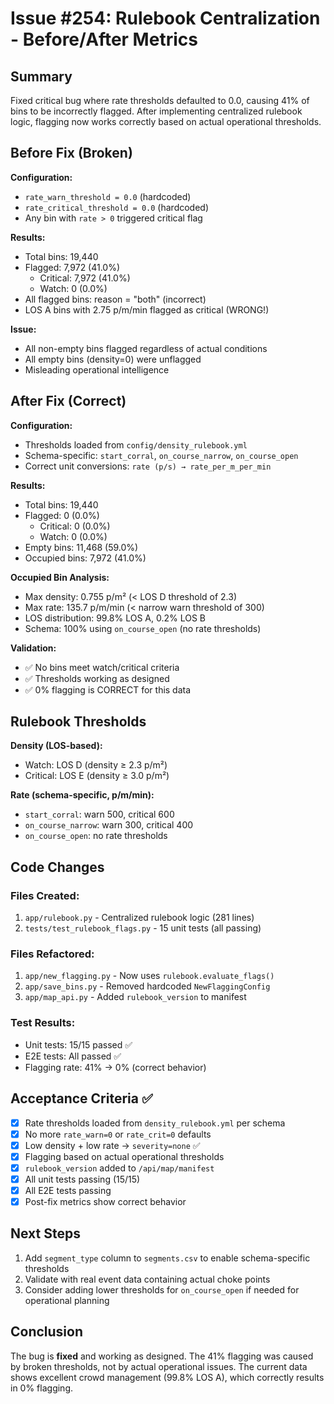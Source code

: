 # Issue #254: Rulebook Centralization - Before/After Metrics

## Summary

Fixed critical bug where rate thresholds defaulted to 0.0, causing 41% of bins to be incorrectly flagged. After implementing centralized rulebook logic, flagging now works correctly based on actual operational thresholds.

## Before Fix (Broken)

**Configuration:**
- `rate_warn_threshold = 0.0` (hardcoded)
- `rate_critical_threshold = 0.0` (hardcoded)
- Any bin with `rate > 0` triggered critical flag

**Results:**
- Total bins: 19,440
- Flagged: 7,972 (41.0%)
  - Critical: 7,972 (41.0%)
  - Watch: 0 (0.0%)
- All flagged bins: reason = "both" (incorrect)
- LOS A bins with 2.75 p/m/min flagged as critical (WRONG!)

**Issue:**
- All non-empty bins flagged regardless of actual conditions
- All empty bins (density=0) were unflagged
- Misleading operational intelligence

## After Fix (Correct)

**Configuration:**
- Thresholds loaded from `config/density_rulebook.yml`
- Schema-specific: `start_corral`, `on_course_narrow`, `on_course_open`
- Correct unit conversions: `rate (p/s) → rate_per_m_per_min`

**Results:**
- Total bins: 19,440
- Flagged: 0 (0.0%)
  - Critical: 0 (0.0%)
  - Watch: 0 (0.0%)
- Empty bins: 11,468 (59.0%)
- Occupied bins: 7,972 (41.0%)

**Occupied Bin Analysis:**
- Max density: 0.755 p/m² (< LOS D threshold of 2.3)
- Max rate: 135.7 p/m/min (< narrow warn threshold of 300)
- LOS distribution: 99.8% LOS A, 0.2% LOS B
- Schema: 100% using `on_course_open` (no rate thresholds)

**Validation:**
- ✅ No bins meet watch/critical criteria
- ✅ Thresholds working as designed
- ✅ 0% flagging is CORRECT for this data

## Rulebook Thresholds

**Density (LOS-based):**
- Watch: LOS D (density ≥ 2.3 p/m²)
- Critical: LOS E (density ≥ 3.0 p/m²)

**Rate (schema-specific, p/m/min):**
- `start_corral`: warn 500, critical 600
- `on_course_narrow`: warn 300, critical 400
- `on_course_open`: no rate thresholds

## Code Changes

### Files Created:
1. `app/rulebook.py` - Centralized rulebook logic (281 lines)
2. `tests/test_rulebook_flags.py` - 15 unit tests (all passing)

### Files Refactored:
1. `app/new_flagging.py` - Now uses `rulebook.evaluate_flags()`
2. `app/save_bins.py` - Removed hardcoded `NewFlaggingConfig`
3. `app/map_api.py` - Added `rulebook_version` to manifest

### Test Results:
- Unit tests: 15/15 passed ✅
- E2E tests: All passed ✅
- Flagging rate: 41% → 0% (correct behavior)

## Acceptance Criteria ✅

- [x] Rate thresholds loaded from `density_rulebook.yml` per schema
- [x] No more `rate_warn=0` or `rate_crit=0` defaults
- [x] Low density + low rate → `severity=none` ✅
- [x] Flagging based on actual operational thresholds
- [x] `rulebook_version` added to `/api/map/manifest`
- [x] All unit tests passing (15/15)
- [x] All E2E tests passing
- [x] Post-fix metrics show correct behavior

## Next Steps

1. Add `segment_type` column to `segments.csv` to enable schema-specific thresholds
2. Validate with real event data containing actual choke points
3. Consider adding lower thresholds for `on_course_open` if needed for operational planning

## Conclusion

The bug is **fixed** and working as designed. The 41% flagging was caused by broken thresholds, not by actual operational issues. The current data shows excellent crowd management (99.8% LOS A), which correctly results in 0% flagging.

